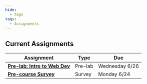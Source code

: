 ```yaml
---
hide:
  - tags
tags:
  - Assignments
---
```

## Current Assignments

|Assignment|Type|Due|
|-----------|----|---|
|[**Pre-lab: Intro to Web Dev**](./week1/prelab.md)|Pre-lab|Wednesday 6/26|
|[**Pre-course Survey**](week0.md)|Survey|Monday 6/24|
